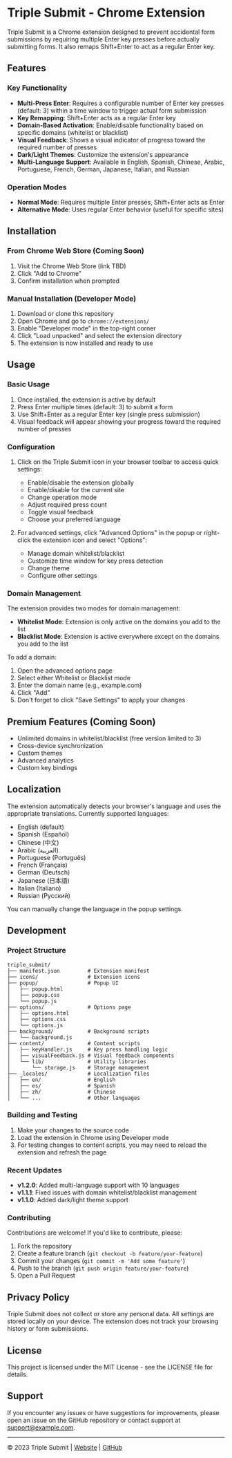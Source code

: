 # Triple Submit - Chrome Extension

Triple Submit is a Chrome extension designed to prevent accidental form submissions by requiring multiple Enter key presses before actually submitting forms. It also remaps Shift+Enter to act as a regular Enter key.

## Features

### Key Functionality
- **Multi-Press Enter**: Requires a configurable number of Enter key presses (default: 3) within a time window to trigger actual form submission
- **Key Remapping**: Shift+Enter acts as a regular Enter key
- **Domain-Based Activation**: Enable/disable functionality based on specific domains (whitelist or blacklist)
- **Visual Feedback**: Shows a visual indicator of progress toward the required number of presses
- **Dark/Light Themes**: Customize the extension's appearance
- **Multi-Language Support**: Available in English, Spanish, Chinese, Arabic, Portuguese, French, German, Japanese, Italian, and Russian

### Operation Modes
- **Normal Mode**: Requires multiple Enter presses, Shift+Enter acts as Enter
- **Alternative Mode**: Uses regular Enter behavior (useful for specific sites)

## Installation

### From Chrome Web Store (Coming Soon)
1. Visit the Chrome Web Store (link TBD)
2. Click "Add to Chrome"
3. Confirm installation when prompted

### Manual Installation (Developer Mode)
1. Download or clone this repository
2. Open Chrome and go to `chrome://extensions/`
3. Enable "Developer mode" in the top-right corner
4. Click "Load unpacked" and select the extension directory
5. The extension is now installed and ready to use

## Usage

### Basic Usage
1. Once installed, the extension is active by default
2. Press Enter multiple times (default: 3) to submit a form
3. Use Shift+Enter as a regular Enter key (single press submission)
4. Visual feedback will appear showing your progress toward the required number of presses

### Configuration
1. Click on the Triple Submit icon in your browser toolbar to access quick settings:
   - Enable/disable the extension globally
   - Enable/disable for the current site
   - Change operation mode
   - Adjust required press count
   - Toggle visual feedback
   - Choose your preferred language

2. For advanced settings, click "Advanced Options" in the popup or right-click the extension icon and select "Options":
   - Manage domain whitelist/blacklist
   - Customize time window for key press detection
   - Change theme
   - Configure other settings

### Domain Management
The extension provides two modes for domain management:
- **Whitelist Mode**: Extension is only active on the domains you add to the list
- **Blacklist Mode**: Extension is active everywhere except on the domains you add to the list

To add a domain:
1. Open the advanced options page
2. Select either Whitelist or Blacklist mode
3. Enter the domain name (e.g., example.com)
4. Click "Add"
5. Don't forget to click "Save Settings" to apply your changes

## Premium Features (Coming Soon)
- Unlimited domains in whitelist/blacklist (free version limited to 3)
- Cross-device synchronization
- Custom themes
- Advanced analytics
- Custom key bindings

## Localization
The extension automatically detects your browser's language and uses the appropriate translations. Currently supported languages:
- English (default)
- Spanish (Español)
- Chinese (中文)
- Arabic (العربية)
- Portuguese (Português)
- French (Français)
- German (Deutsch)
- Japanese (日本語)
- Italian (Italiano)
- Russian (Русский)

You can manually change the language in the popup settings.

## Development

### Project Structure
```
triple_submit/
├── manifest.json         # Extension manifest
├── icons/                # Extension icons
├── popup/                # Popup UI
│   ├── popup.html
│   ├── popup.css
│   └── popup.js
├── options/              # Options page
│   ├── options.html
│   ├── options.css
│   └── options.js
├── background/           # Background scripts
│   └── background.js
├── content/              # Content scripts
│   ├── keyHandler.js     # Key press handling logic
│   ├── visualFeedback.js # Visual feedback components
│   └── lib/              # Utility libraries
│       └── storage.js    # Storage management
├── _locales/             # Localization files
│   ├── en/               # English
│   ├── es/               # Spanish
│   ├── zh/               # Chinese
│   └── ...               # Other languages
```

### Building and Testing
1. Make your changes to the source code
2. Load the extension in Chrome using Developer mode
3. For testing changes to content scripts, you may need to reload the extension and refresh the page

### Recent Updates
- **v1.2.0**: Added multi-language support with 10 languages
- **v1.1.1**: Fixed issues with domain whitelist/blacklist management
- **v1.1.0**: Added dark/light theme support

### Contributing
Contributions are welcome! If you'd like to contribute, please:
1. Fork the repository
2. Create a feature branch (`git checkout -b feature/your-feature`)
3. Commit your changes (`git commit -m 'Add some feature'`)
4. Push to the branch (`git push origin feature/your-feature`)
5. Open a Pull Request

## Privacy Policy
Triple Submit does not collect or store any personal data. All settings are stored locally on your device. The extension does not track your browsing history or form submissions.

## License
This project is licensed under the MIT License - see the LICENSE file for details.

## Support
If you encounter any issues or have suggestions for improvements, please open an issue on the GitHub repository or contact support at support@example.com.

---

© 2023 Triple Submit | [Website](https://example.com/triple-submit) | [GitHub](https://github.com/example/triple-submit) 